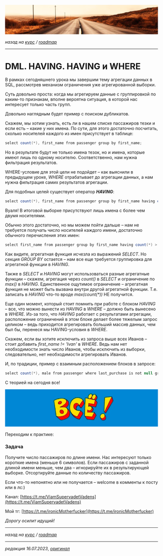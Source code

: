 ![](../../common_files/header.png)

*назад на [курс](../../course.md) / [roadmap](../../roadmap.md)*

***

   

DML. HAVING. HAVING и WHERE
===========================

В рамках сегодняшнего урока мы завершим тему агрегации данных в SQL, рассмотрев механизм ограничения уже агрегированной выборки.

Суть довольно проста: когда мы агрегируем данные с группировкой по каким-то признакам, вполне вероятна ситуация, в которой нас интересует только часть групп.

Довольно наглядным будет пример с поиском дубликатов.

Скажем, мы хотим узнать, есть ли в нашем списке пассажиров тезки и если есть – какие у них имена. По сути, для этого достаточно посчитать, сколько носителей каждого из имен присутствует в таблице:

```java
select count(*), first_name from passenger group by first_name;
```

Но в результате будут не только имена тезок, но и имена, которые имеют лишь по одному носителю. Соответственно, нам нужна фильтрация результатов.

WHERE-условие для этой цели не подойдет – как выяснили в предыдущем уроке, _WHERE_ отрабатывает до агрегации данных, а нам нужна фильтрация самих результатов агрегации.

Для подобных целей существует оператор **_HAVING_**:

```java
select count(*), first_name from passenger group by first_name having count(*) > 1;
```

Вуаля! В итоговой выборке присутствуют лишь имена с более чем двумя носителями.

Обычно этого достаточно, но мы можем пойти дальше – нам не требуется получать число носителей каждого имени, достаточно обычного перечисления этих имен:

```java
select first_name from passenger group by first_name having count(*) > 1;
```

Как видите, агрегатная функция исчезла из выражений _SELECT_. Но секция _GROUP BY_ остается – нам все еще требуется группировка для агрегатной функции в _HAVING_.

Также в _SELECT_ и _HAVING_ могут использоваться разные агрегатные функции – скажем, агрегация через _count()_ в _SELECT_ и ограничение по _max()_ в _HAVING_. Единственное ощутимое ограничение – агрегатная функция не может быть вызвана внутри другой агрегатной функции. Т.е. записать в _HAVING_ что-то вроде _max(count(\*))_ НЕ получится.

Еще один момент, который стоит помнить при работе с блоком _HAVING_ – все, что можно вынести из _HAVING_ в _WHERE_ – должно быть вынесено в _WHERE_. Из-за того, что _HAVING_ работает с результатами агрегации, расположение ограничений в этом блоке делает более тяжелым запрос целиком – ведь приходится агрегировать больший массив данных, чем был бы, перенеся мы HAVING-условия в _WHERE_.

Скажем, если вы хотите исключить из запроса выше всех Иванов – стоит добавить _first\_name != 'Ivan'_ в _WHERE_. Ведь нам нет необходимости знать число Иванов, чтобы исключить из выборки, следовательно, нет необходимости агрегировать Иванов.

И, по традиции, пример с взаимным расположением блоков в запросе:

```java
select count(*), male from passenger where last_purchase is not null group by male having count(*)> 1 order by male limit 1 offset 0;
```

С теорией на сегодня все!

![](../../common_files/footer.png)

Переходим к практике:

### Задача

Получите число пассажиров по длине имени. Нас интересуют только короткие имена (меньше 6 символов). Если пассажиров с заданной длиной имени меньше, чем два – игнорируйте их в результирующей выборке. Отсортируйте данные по количеству пассажиров.

  

Если что-то непонятно или не получается – welcome в комменты к посту или в лс:)

Канал: [https://t.me/ViamSupervadetVadens](https://t.me/ViamSupervadetVadens)

Мой тг: [https://t.me/ironicMotherfucker](https://t.me/ironicMotherfucker)

_Дорогу осилит идущий!_

***

*назад на [курс](../../course.md) / [roadmap](../../roadmap.md)*

***

_редакция 16.07.2023_, [_оригинал_](https://telegra.ph/DML-HAVING-HAVING-i-WHERE-07-16)